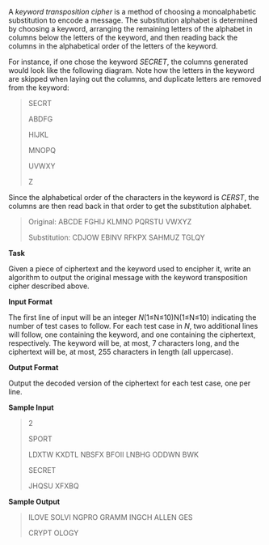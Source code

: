 A *keyword transposition cipher* is a method of choosing a monoalphabetic substitution to encode a message. The substitution alphabet is determined by choosing a keyword, arranging the remaining letters of the alphabet in columns below the letters of the keyword, and then reading back the columns in the alphabetical order of the letters of the keyword.

For instance, if one chose the keyword *SECRET*, the columns generated would look like the following diagram. Note how the letters in the keyword are skipped when laying out the columns, and duplicate letters are removed from the keyword:

> SECRT
>
> ABDFG
>
> HIJKL
>
> MNOPQ
>
> UVWXY
>
> Z

Since the alphabetical order of the characters in the keyword is *CERST*, the columns are then read back in that order to get the substitution alphabet.

> Original:     ABCDE FGHIJ KLMNO PQRSTU VWXYZ
>
> Substitution: CDJOW EBINV RFKPX SAHMUZ TGLQY

**Task**

Given a piece of ciphertext and the keyword used to encipher it, write an algorithm to output the original message with the keyword transposition cipher described above.

**Input Format**

The first line of input will be an integer *N*(1≤N≤10)N(1≤N≤10) indicating the number of test cases to follow.
For each test case in *N*, two additional lines will follow, one containing the keyword, and one containing the ciphertext, respectively.
The keyword will be, at most, 7 characters long, and the ciphertext will be, at most, 255 characters in length (all uppercase).

**Output Format**

Output the decoded version of the ciphertext for each test case, one per line.

**Sample Input**

> 2
>
> SPORT
>
> LDXTW KXDTL NBSFX BFOII LNBHG ODDWN BWK
>
> SECRET
>
> JHQSU XFXBQ

**Sample Output**

> ILOVE SOLVI NGPRO GRAMM INGCH ALLEN GES
>
> CRYPT OLOGY

